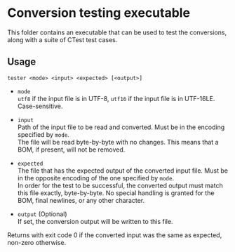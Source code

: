 # Conversion testing executable
This folder contains an executable that can be used to test the conversions, along
with a suite of CTest test cases.

## Usage
```
tester <mode> <input> <expected> [<output>]
```

* `mode`  
`utf8` if the input file is in UTF-8, `utf16` if the input file is in UTF-16LE. Case-sensitive.

* `input`  
Path of the input file to be read and converted. Must be in the encoding specified by `mode`.  
The file will be read byte-by-byte with no changes. This means that a BOM, if present, will not be removed.

* `expected`  
The file that has the expected output of the converted input file. Must be in the opposite encoding of the one specified by `mode`.  
In order for the test to be successful, the converted output must match this file exactly, byte-by-byte. No special handling is granted for the BOM, final newlines, or any other character.

* `output` (Optional)  
If set, the conversion output will be written to this file.  

Returns with exit code 0 if the converted input was the same as expected, non-zero otherwise.
